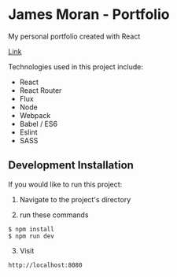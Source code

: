 # James Moran - Portfolio

My personal portfolio created with React

[Link](https://james2406.github.io/Portfolio/src/)

Technologies used in this project include:
* React
* React Router
* Flux
* Node
* Webpack
* Babel / ES6
* Eslint
* SASS


## Development Installation

If you would like to run this project:

1. Navigate to the project's directory

2. run these commands

```
$ npm install
$ npm run dev
```

3. Visit

```
http://localhost:8080
```
